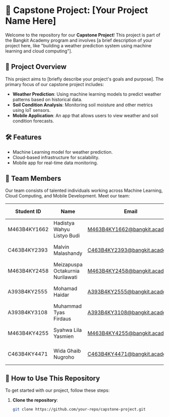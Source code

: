 # 🌱 Capstone Project: [Your Project Name Here]

Welcome to the repository for our **Capstone Project**! This project is part of the Bangkit Academy program and involves [a brief description of your project here, like "building a weather prediction system using machine learning and cloud computing"].

## 🚀 Project Overview

This project aims to [briefly describe your project's goals and purpose]. The primary focus of our capstone project includes:

- **Weather Prediction**: Using machine learning models to predict weather patterns based on historical data.
- **Soil Condition Analysis**: Monitoring soil moisture and other metrics using IoT sensors.
- **Mobile Application**: An app that allows users to view weather and soil condition forecasts.

## 🛠️ Features

- Machine Learning model for weather prediction.
- Cloud-based infrastructure for scalability.
- Mobile app for real-time data monitoring.

## 👥 Team Members

Our team consists of talented individuals working across Machine Learning, Cloud Computing, and Mobile Development. Meet our team:

| Student ID   | Name                                      | Email                               | Learning Path      | University                        |
|--------------|-------------------------------------------|-------------------------------------|--------------------|-----------------------------------|
| M463B4KY1662 | Hadistya Wahyu Listyo Budi                | M463B4KY1662@bangkit.academy        | Machine Learning   | Universitas PGRI Madiun           |
| C463B4KY2393 | Malvin Malashandy                         | C463B4KY2393@bangkit.academy        | Cloud Computing    | Universitas PGRI Madiun           |
| M463B4KY2458 | Meizapuspa Octakurnia Nurilawati          | M463B4KY2458@bangkit.academy        | Machine Learning   | Universitas PGRI Madiun           |
| A393B4KY2555 | Mohamad Haidar                            | A393B4KY2555@bangkit.academy        | Mobile Development | Universitas Serang Raya           |
| A393B4KY3108 | Muhammad Tyas Firdaus                     | A393B4KY3108@bangkit.academy        | Mobile Development | Universitas Serang Raya           |
| M463B4KY4255 | Syahwa Lila Yasmien                       | M463B4KY4255@bangkit.academy        | Machine Learning   | Universitas PGRI Madiun           |
| C463B4KY4471 | Wida Ghaib Nugroho                        | C463B4KY4471@bangkit.academy        | Cloud Computing    | Universitas PGRI Madiun           |

## 📑 How to Use This Repository

To get started with our project, follow these steps:

1. **Clone the repository**:
   ```bash
   git clone https://github.com/your-repo/capstone-project.git
